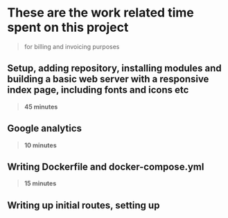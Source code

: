 # These are the work related time spent on this project
> for billing and invoicing purposes

## Setup, adding repository, installing modules and building a basic web server with a responsive index page, including fonts and icons etc
> **45 minutes**

## Google analytics
> **10 minutes**

## Writing Dockerfile and docker-compose.yml
> **15 minutes**

## Writing up initial routes, setting up
